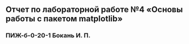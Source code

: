 ## Отчет по лабораторной работе №4 «Основы работы с пакетом matplotlib»
### ПИЖ-б-0-20-1 Бокань И. П.
